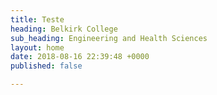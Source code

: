 ```yaml
---
title: Teste
heading: Belkirk College
sub_heading: Engineering and Health Sciences
layout: home
date: 2018-08-16 22:39:48 +0000
published: false

---
```

